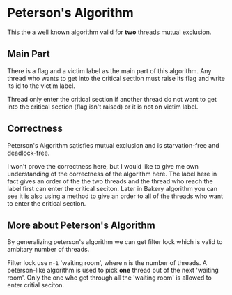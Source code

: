 # Peterson's Algorithm
This the a well known algorithm valid for **two** threads mutual exclusion.

## Main Part
There is a flag and a victim label as the main part of this algorithm. Any thread who
wants to get into the critical section must raise its flag and write its id to the victim
label. 

Thread only enter the critical section if another thread do not want to get into the 
critical section (flag isn't raised) or it is not on victim label.

## Correctness
Peterson's Algorithm satisfies mutual exclusion and is starvation-free and deadlock-free.

I won't prove the correctness here, but I would like to give me own understanding of the 
correctness of the algorithm here. The label here in fact gives an order of the the two
threads and the thread who reach the label first can enter the critical seciton. Later in
Bakery algorithm you can see it is also using a method to give an order to all of the threads
who want to enter the critical section.

## More about Peterson's Algorithm
By generalizing peterson's algorithm we can get filter lock which is valid to ambitary number 
of threads. 

Filter lock use `n-1` 'waiting room', where `n` is the number of threads. A peterson-like 
algorithm is used to pick **one** thread out of the next 'waiting room'. Only the one whe get 
through all the 'waiting room' is allowed to enter critial seciton.